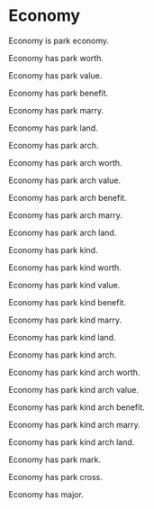 # Economy

Economy is park economy.

Economy has park worth.

Economy has park value.

Economy has park benefit.

Economy has park marry.

Economy has park land.

Economy has park arch.

Economy has park arch worth.

Economy has park arch value.

Economy has park arch benefit.

Economy has park arch marry.

Economy has park arch land.

Economy has park kind.

Economy has park kind worth.

Economy has park kind value.

Economy has park kind benefit.

Economy has park kind marry.

Economy has park kind land.

Economy has park kind arch.

Economy has park kind arch worth.

Economy has park kind arch value.

Economy has park kind arch benefit.

Economy has park kind arch marry.

Economy has park kind arch land.

Economy has park mark.

Economy has park cross.

Economy has major.